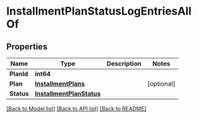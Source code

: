 # InstallmentPlanStatusLogEntriesAllOf

## Properties

Name | Type | Description | Notes
------------ | ------------- | ------------- | -------------
**PlanId** | **int64** |  | 
**Plan** | [**InstallmentPlans**](InstallmentPlans.md) |  | [optional] 
**Status** | [**InstallmentPlanStatus**](InstallmentPlanStatus.md) |  | 

[[Back to Model list]](../README.md#documentation-for-models) [[Back to API list]](../README.md#documentation-for-api-endpoints) [[Back to README]](../README.md)


